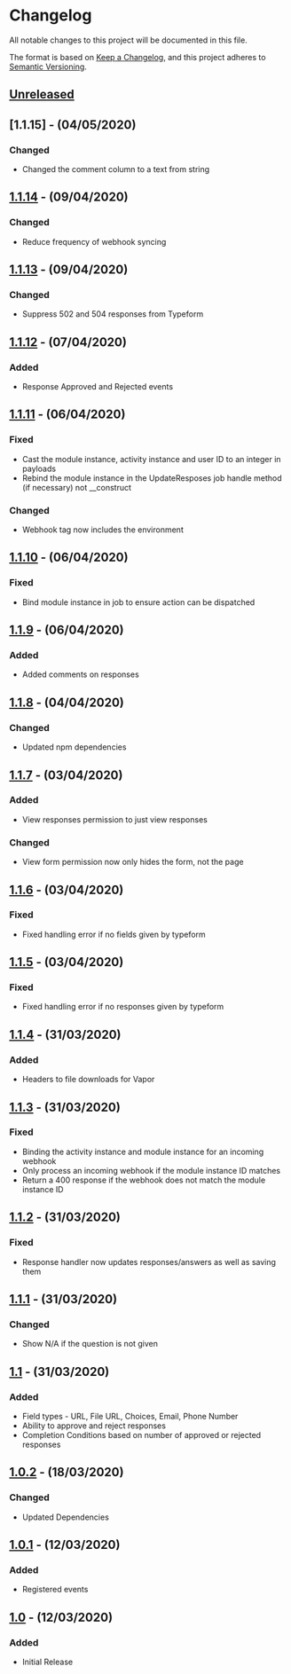 # Changelog

All notable changes to this project will be documented in this file.

The format is based on [Keep a Changelog](https://keepachangelog.com/en/1.0.0/),
and this project adheres to [Semantic Versioning](https://semver.org/spec/v2.0.0.html).

## [Unreleased]

## [1.1.15] - (04/05/2020)

### Changed
- Changed the comment column to a text from string

## [1.1.14] - (09/04/2020)

### Changed
- Reduce frequency of webhook syncing

## [1.1.13] - (09/04/2020)

### Changed
- Suppress 502 and 504 responses from Typeform

## [1.1.12] - (07/04/2020)

### Added
- Response Approved and Rejected events

## [1.1.11] - (06/04/2020)

### Fixed
- Cast the module instance, activity instance and user ID to an integer in payloads
- Rebind the module instance in the UpdateResposes job handle method (if necessary) not __construct

### Changed
- Webhook tag now includes the environment

## [1.1.10] - (06/04/2020)

### Fixed
- Bind module instance in job to ensure action can be dispatched

## [1.1.9] - (06/04/2020)

### Added
- Added comments on responses

## [1.1.8] - (04/04/2020)

### Changed
- Updated npm dependencies

## [1.1.7] - (03/04/2020)

### Added
- View responses permission to just view responses

### Changed
- View form permission now only hides the form, not the page

## [1.1.6] - (03/04/2020)

### Fixed
- Fixed handling error if no fields given by typeform

## [1.1.5] - (03/04/2020)

### Fixed
- Fixed handling error if no responses given by typeform

## [1.1.4] - (31/03/2020)

### Added
- Headers to file downloads for Vapor

## [1.1.3] - (31/03/2020)

### Fixed
- Binding the activity instance and module instance for an incoming webhook
- Only process an incoming webhook if the module instance ID matches
- Return a 400 response if the webhook does not match the module instance ID

## [1.1.2] - (31/03/2020)

### Fixed
- Response handler now updates responses/answers as well as saving them

## [1.1.1] - (31/03/2020)

### Changed
- Show N/A if the question is not given

## [1.1] - (31/03/2020)

### Added
- Field types - URL, File URL, Choices, Email, Phone Number
- Ability to approve and reject responses
- Completion Conditions based on number of approved or rejected responses

## [1.0.2] - (18/03/2020)

### Changed
- Updated Dependencies

## [1.0.1] - (12/03/2020)

### Added
- Registered events

## [1.0] - (12/03/2020)

### Added
- Initial Release

[Unreleased]: https://github.com/bristol-su/typeform/compare/v1.1.15...HEAD
[1.1.14]: https://github.com/bristol-su/typeform/compare/v1.1.14...v1.1.15
[1.1.14]: https://github.com/bristol-su/typeform/compare/v1.1.13...v1.1.14
[1.1.13]: https://github.com/bristol-su/typeform/compare/v1.1.12...v1.1.13
[1.1.12]: https://github.com/bristol-su/typeform/compare/v1.1.11...v1.1.12
[1.1.11]: https://github.com/bristol-su/typeform/compare/v1.1.10...v1.1.11
[1.1.10]: https://github.com/bristol-su/typeform/compare/v1.1.9...v1.1.10
[1.1.9]: https://github.com/bristol-su/typeform/compare/v1.1.8...v1.1.9
[1.1.8]: https://github.com/bristol-su/typeform/compare/v1.1.7...v1.1.8
[1.1.7]: https://github.com/bristol-su/typeform/compare/v1.1.6...v1.1.7
[1.1.6]: https://github.com/bristol-su/typeform/compare/v1.1.5...v1.1.6
[1.1.5]: https://github.com/bristol-su/typeform/compare/v1.1.4...v1.1.5
[1.1.4]: https://github.com/bristol-su/typeform/compare/v1.1.3...v1.1.4
[1.1.3]: https://github.com/bristol-su/typeform/compare/v1.1.2...v1.1.3
[1.1.2]: https://github.com/bristol-su/typeform/compare/v1.1.1...v1.1.2
[1.1.1]: https://github.com/bristol-su/typeform/compare/v1.1...v1.1.1
[1.1]: https://github.com/bristol-su/typeform/compare/v1.0.2...v1.1
[1.0.2]: https://github.com/bristol-su/typeform/compare/v1.0.1...v1.0.2
[1.0.1]: https://github.com/bristol-su/typeform/compare/v1.0...v1.0.1
[1.0]: https://github.com/bristol-su/typeform/releases/tag/v1.0
